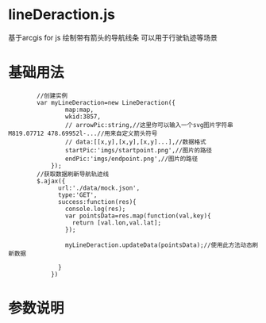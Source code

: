 # lineDeraction.js
基于arcgis for js 绘制带有箭头的导航线条 可以用于行驶轨迹等场景
# 基础用法
            //创建实例
            var myLineDeraction=new LineDeraction({
		            map:map,
		            wkid:3857,
		            // arrowPic:string,//这里你可以输入一个svg图片字符串M819.07712 478.69952l-...//用来自定义箭头符号
		            // data:[[x,y],[x,y],[x,y]...],//数据格式
		            startPic:'imgs/startpoint.png',//图片的路径
		            endPic:'imgs/endpoint.png',//图片的路径
		        });
            //获取数据刷新导航轨迹线
            $.ajax({
		          url:'./data/mock.json',
		          type:'GET',
		          success:function(res){
		            console.log(res);
		            var pointsData=res.map(function(val,key){
		              return [val.lon,val.lat];
		            });

		            myLineDeraction.updateData(pointsData);//使用此方法动态刷新数据

		          }
		        })
# 参数说明

